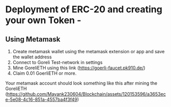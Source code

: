  # Deployment of ERC-20 and creating your own Token -
 
 ## Using Metamask
1. Create metamask wallet using the metamask extension or app and save the wallet address
2. Connect to Goreli Test-network in settings
3. Mine GoreliETH using this link (https://goerli-faucet.pk910.de/)
4. Claim 0.01 GoerliETH or more.

Your metamask account should look something like this after mining the GoreliETH
(https://github.com/Mayank230604/Blockchain/assets/120153596/a3653ece-5e08-4c16-851a-4557ba4f3f49)
